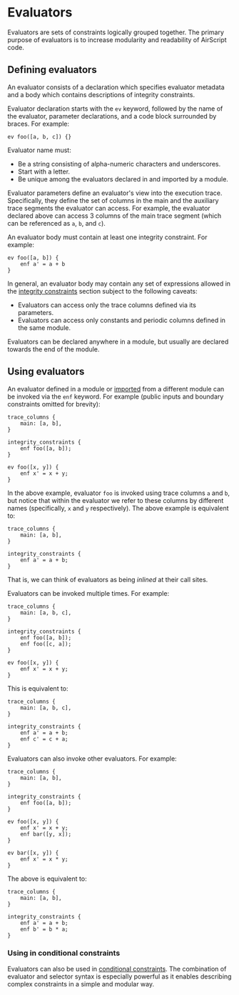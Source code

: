 # Evaluators
Evaluators are sets of constraints logically grouped together. The primary purpose of evaluators is to increase modularity and readability of AirScript code.

## Defining evaluators
An evaluator consists of a declaration which specifies evaluator metadata and a body which contains descriptions of integrity constraints.

Evaluator declaration starts with the `ev` keyword, followed by the name of the evaluator, parameter declarations, and a code block surrounded by braces. For example:
```
ev foo([a, b, c]) {}
```
Evaluator name must:
- Be a string consisting of alpha-numeric characters and underscores.
- Start with a letter.
- Be unique among the evaluators declared in and imported by a module.

Evaluator parameters define an evaluator's view into the execution trace. Specifically, they define the set of columns in the main and the auxiliary trace segments the evaluator can access. For example, the evaluator declared above can access 3 columns of the main trace segment (which can be referenced as `a`, `b`, and `c`).

An evaluator body must contain at least one integrity constraint. For example:
```
ev foo([a, b]) {
    enf a' = a + b
}
```
In general, an evaluator body may contain any set of expressions allowed in the [integrity constraints](./constraints.md#integrity-constraints-integrity_constraints) section subject to the following caveats:

- Evaluators can access only the trace columns defined via its parameters.
- Evaluators can access only constants and periodic columns defined in the same module.

Evaluators can be declared anywhere in a module, but usually are declared towards the end of the module.

## Using evaluators
An evaluator defined in a module or [imported](./organization.md#importing-evaluators) from a different module can be invoked via the `enf` keyword. For example (public inputs and boundary constraints omitted for brevity):
```
trace_columns {
    main: [a, b],
}

integrity_constraints {
    enf foo([a, b]);
}

ev foo([x, y]) {
    enf x' = x + y;
}
```
In the above example, evaluator `foo` is invoked using trace columns `a` and `b`, but notice that within the evaluator we refer to these columns by different names (specifically, `x` and `y` respectively). The above example is equivalent to:
```
trace_columns {
    main: [a, b],
}

integrity_constraints {
    enf a' = a + b;
}
```
That is, we can think of evaluators as being *inlined* at their call sites.

Evaluators can be invoked multiple times. For example:
```
trace_columns {
    main: [a, b, c],
}

integrity_constraints {
    enf foo([a, b]);
    enf foo([c, a]);
}

ev foo([x, y]) {
    enf x' = x + y;
}
```
This is equivalent to:
```
trace_columns {
    main: [a, b, c],
}

integrity_constraints {
    enf a' = a + b;
    enf c' = c + a;
}
```
Evaluators can also invoke other evaluators. For example:
```
trace_columns {
    main: [a, b],
}

integrity_constraints {
    enf foo([a, b]);
}

ev foo([x, y]) {
    enf x' = x + y;
    enf bar([y, x]);
}

ev bar([x, y]) {
    enf x' = x * y;
}
```
The above is equivalent to:

```
trace_columns {
    main: [a, b],
}

integrity_constraints {
    enf a' = a + b;
    enf b' = b * a;
}
```

### Using in conditional constraints
Evaluators can also be used in [conditional constraints](./convenience.md#conditional-evaluators). The combination of evaluator and selector syntax is especially powerful as it enables describing complex constraints in a simple and modular way.
